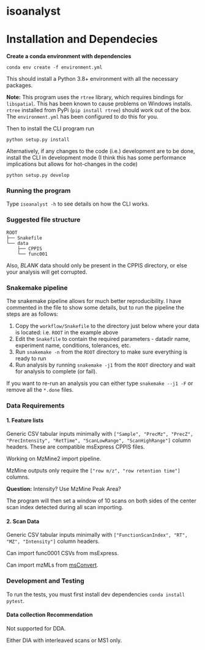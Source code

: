 # isoanalyst

# Installation and Dependecies

**Create a conda environment with dependencies**

`conda env create -f environment.yml`

This should install a Python 3.8+ environment with all the necessary packages. 

__Note:__ This program uses the `rtree` library, which requires bindings
for `libspatial`. This has been known to cause problems on Windows installs. `rtree` installed from PyPi (`pip install rtree`) should work out of the box. The `environment.yml` has been configured to do this for you.

Then to install the CLI program run

`python setup.py install`

Alternatively, if any changes to the code (i.e.) development are to be done, install the CLI in development mode (I think this has some performance implications but allows for hot-changes in the code)

`python setup.py develop`

### Running the program

Type `isoanalyst -h` to see details on how the CLI works.

### Suggested file structure

```
ROOT
├── Snakefile
└── data
    ├── CPPIS
    └── func001
```

Also, _BLANK_ data should only be present in the CPPIS directory, or else your analysis will get corrupted.

### Snakemake pipeline

The snakemake pipeline allows for much better reproducibility. I have commented in the file to show some details, but to run the pipeline the steps are as follows:

1. Copy the `workflow/Snakefile` to the directory just below where your data is located: i.e. `ROOT` in the example above
2. Edit the `Snakefile` to contain the required parameters - datadir name, experiment name, conditions, tolerances, etc.
3. Run `snakemake -n` from the `ROOT` directory to make sure everything is ready to run
4. Run analysis by running `snakemake -j1` from the `ROOT` directory and wait for analysis to complete (or fail).

If you want to re-run an analysis you can either type `snakemake --j1 -F` or remove all the `*.done` files.

### Data Requirements


#### 1. Feature lists

Generic CSV tabular inputs minimally with `["Sample", "PrecMz", "PrecZ", "PrecIntensity", "RetTime", "ScanLowRange", "ScanHighRange"]` column headers. These are compatible msExpress CPPIS files.

Working on MzMine2 import pipeline.

MzMine outputs only require the `["row m/z", "row retention time"]` columns. 

__Question:__ Intensity? Use MzMine Peak Area?

The program will then set a window of 10 scans on both sides of the center scan index detected during all scan importing.


#### 2. Scan Data

Generic CSV tabular inputs minimally with `["FunctionScanIndex", "RT", "MZ", "Intensity"]` column headers.

Can import func0001 CSVs from msExpress.

Can import mzMLs from [msConvert](http://proteowizard.sourceforge.net/tools/msconvert.html).

### Development and Testing

To run the tests, you must first install dev dependencies `conda install pytest`.


#### Data collection Recommendation

Not supported for DDA.

Either DIA with interleaved scans or MS1 only.